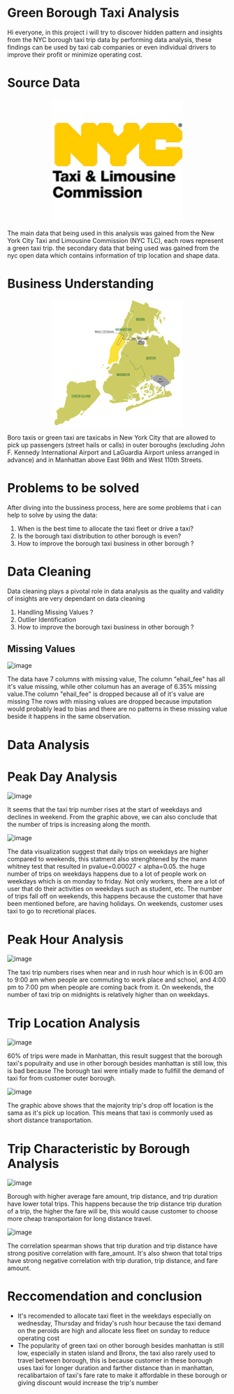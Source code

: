 # Green Borough Taxi Analysis

Hi everyone, in this project i will try to discover hidden pattern and insights from the NYC borough taxi trip data by performing data analysis, these findings can be used by taxi cab companies or even individual drivers to improve their profit or minimize operating cost.

# Source Data 
<p align="center">
<img src="images/NYC.png" alt="Image Description" width="300"/>
</p>

The main data that being used in this analysis was gained from the New York City Taxi and Limousine Commission (NYC TLC), each rows represent a green taxi trip. the secondary data that being used was gained from the nyc open data which contains information of trip location and shape data.

# Business Understanding
<p align="center">
<img src="images/Boro-Taxi-4.png" alt="Image Description" width="300"/>
</p>
Boro taxis or green taxi are taxicabs in New York City that are allowed to pick up passengers (street hails or calls) in outer boroughs (excluding John F. Kennedy International Airport and LaGuardia Airport unless arranged in advance) and in Manhattan above East 96th and West 110th Streets.

# Problems to be solved

After diving into the bussiness process, here are some problems that i can help to solve by using the data:
<ol>
  <li>When is the best time to allocate the taxi fleet or drive a taxi?</li>
  <li>Is the borough taxi distribution to other borough is even? </li>
  <li>How to improve the borough taxi business in other borough ?</li>
</ol>

# Data Cleaning

Data cleaning plays a pivotal role in data analysis as the quality and validity of insights are very dependant on data cleaning
<ol>
  <li> Handling Missing Values ?</li>
  <li> Outlier Identification </li>
  <li>How to improve the borough taxi business in other borough ?</li>
</ol>

## Missing Values

![image](https://github.com/bintangrizqikhairullah/Green-Borough-Taxi-Trip-Analysis/assets/101108509/c9ddcc22-5290-411e-8f47-306b9ffe9af1)

The data have 7 columns with missing value, The column "ehail_fee" has all it's value missing, while other columun has an average of 6.35% missing value.The column "ehail_fee" is dropped because all of it's value are missing The rows with missing values are dropped because imputation would probably lead to bias and there are no patterns in these missing value beside it happens in the same observation.

# Data Analysis

# Peak Day Analysis

![image](https://github.com/bintangrizqikhairullah/Green-Borough-Taxi-Trip-Analysis/assets/101108509/a914b97c-1eca-456b-a9f3-e492b7aea27e)

It seems that the taxi trip number rises at the start of weekdays and declines in weekend. From the graphic above, we can also conclude that the number of trips is increasing along the month.

![image](https://github.com/bintangrizqikhairullah/Green-Borough-Taxi-Trip-Analysis/assets/101108509/003b23d7-90be-4af7-ab58-860f3c5c047d)

The data visualization suggest that daily trips on weekdays are higher compared to weekends, this statment also strenghtened by the mann whitney test that resulted in pvalue=0.00027 < alpha=0.05. the huge number of trips on weekdays happens due to a lot of people work on weekdays which is on monday to friday. Not only workers, there are a lot of user that do their activities on weekdays such as student, etc. The number of trips fall off on weekends, this happens because the customer that have been mentioned before, are having holidays. On weekends, customer uses taxi to go to recretional places.

# Peak Hour Analysis

![image](https://github.com/bintangrizqikhairullah/Green-Borough-Taxi-Trip-Analysis/assets/101108509/bcdece7e-1e64-43ac-8d98-4eb65447a66b)

The taxi trip numbers rises when near and in rush hour which is in 6:00 am to 9:00 am when people are commuting to work place and school, and 4:00 pm to 7:00 pm when people are coming back from it. On weekends, the number of taxi trip on midnights is relatively higher than on weekdays.

# Trip Location Analysis

![image](https://github.com/bintangrizqikhairullah/Green-Borough-Taxi-Trip-Analysis/assets/101108509/2e6bce74-b0f3-4d80-bb02-cdc344e5c435)

60% of trips were made in Manhattan, this result suggest that the borough taxi's populraity and use in other borough besides manhattan is still low, this is bad because The borough taxi were intially made to fullfill the demand of taxi for from customer outer borough.

![image](https://github.com/bintangrizqikhairullah/Green-Borough-Taxi-Trip-Analysis/assets/101108509/d0eec5fc-7c4f-488a-8c81-c731e8029ff2)

The graphic above shows that the majority trip's drop off location is the sama as it's pick up location. This means that taxi is commonly  used as short distance transportation.

# Trip Characteristic by Borough Analysis

![image](https://github.com/bintangrizqikhairullah/Green-Borough-Taxi-Trip-Analysis/assets/101108509/33bf4dca-8896-4b87-936b-af2407bed395)

Borough with higher average fare amount, trip distance, and trip duration have lower total trips. This happens because the trip distance trip duration of a trip, the higher the fare will be, this would cause customer to choose more cheap transportaion for long distance travel.

![image](https://github.com/bintangrizqikhairullah/Green-Borough-Taxi-Trip-Analysis/assets/101108509/1108c3b0-f58b-4d8b-9ae0-60d4d1d02332)

The correlation spearman shows that trip duration and trip distance have strong positive correlation with fare_amount. It's also shwon that total trips have strong negative correlation with trip duration, trip distance, and fare amount.

# Reccomendation and conclusion

<ul>
  <li>It's recomended to allocate taxi fleet in the weekdays especially on wednesday, Thursday and friday's rush hour because the taxi demand on the peroids are high and allocate less fleet on sunday to reduce operating cost</li>
  <li>The popularity of green taxi on other borough besides manhattan is still low, especially in staten island and Bronx, the taxi also rarely used to travel between borough, this is because customer in these borough uses taxi for longer duration and farther distance than in manhattan, recalibartaion of taxi's fare rate to make it affordable in these borough or giving discount would increase the trip's number</li>
</ul>
